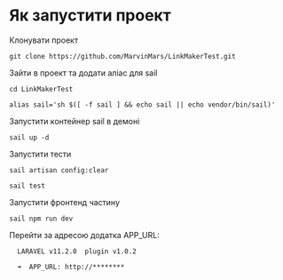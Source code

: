 # Як запустити проект
Клонувати проект
```
git clone https://github.com/MarvinMars/LinkMakerTest.git
```
Зайти в проект та додати аліас для sail
```
cd LinkMakerTest
```
```
alias sail='sh $([ -f sail ] && echo sail || echo vendor/bin/sail)'
```
Запустити контейнер sail в демоні
```
sail up -d
```
Запустити тести
```
sail artisan config:clear
```
```
sail test
```
Запустити фронтенд частину
```
sail npm run dev
```
Перейти за адресою додатка APP_URL:

```
  LARAVEL v11.2.0  plugin v1.0.2

  ➜  APP_URL: http://********
```

